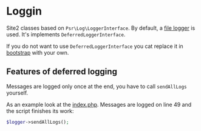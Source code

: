 # Loggin

Site2 classes based on `Psr\Log\LoggerInterface`. By default, a [file logger](https://github.com/Romchik38/server/blob/master/src/Utils/Logger/DeferredLogger/FileLogger.php) is used. It's implements `DeferredLoggerInterface`.

If you do not want to use `DeferredLoggerInterface` you cat replace it in [bootstrap](./../../app/bootstrap/utils.php) with your own.

## Features of deferred logging

Messages are logged only once at the end, you have to call `sendAllLogs` yourself.

As an example look at the [index.php](./../../public/http/index.php). Messages are logged on line 49 and the script finishes its work:

```php
$logger->sendAllLogs();
```
